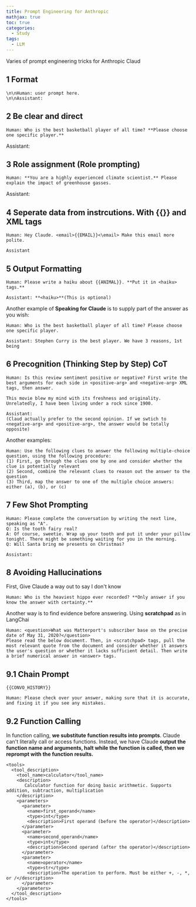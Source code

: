 ```yaml
---
title: Prompt Engineering for Anthropic
mathjax: true
toc: true
categories:
  - Study
tags:
  - LLM
---
```


Varies of prompt engineering tricks for Anthropic Claud

## 1 Format
```
\n\nHuman: user prompt here.  
\n\nAssistant:
```
## 2 Be clear and direct
```
Human: Who is the best basketball player of all time? **Please choose one specific player.**
```
Assistant:
## 3 Role assignment (Role prompting)
```
Human: **You are a highly experienced climate scientist.** Please explain the impact of greenhouse gasses.  
```
Assistant:  
## 4 Seperate data from instrcutions. With \{\{\}\} and XML tags  
```
Human: Hey Claude. <email>{{EMAIL}}<\email> Make this email more polite.

Assistant
```
## 5 Output Formatting
```
Human: Please write a haiku about {{ANIMAL}}. **Put it in <haiku> tags.**

Assistant: **<haiku>**(This is optional)  
```
Another example of **Speaking for Claude** is to supply part of the answer as you wish:
```
Human: Who is the best basketball player of all time? Please choose one specific player.

Assistant: Stephen Curry is the best player. We have 3 reasons, 1st being	
```
## 6 Precognition (Thinking Step by Step) CoT
```
Human: Is this review sentiment positive or negative? First write the best arguments for each side in <positive-arg> and <negative-arg> XML tags, then answer.

This movie blew my mind with its freshness and originality. Unrelatedly, I have been living under a rock since 1900.

Assistant:
(Claud actually prefer to the second opinion. If we swtich to <negative-arg> and <positive-arg>, the answer would be totally opposite)
```
Another examples:  
```
Human: Use the following clues to answer the following multiple-choice question, using the following procedure:  
(1) First, go through the clues one by one and consider whether the clue is potentially relevant  
(2) Second, combine the relevant clues to reason out the answer to the question  
(3) Third, map the answer to one of the multiple choice answers: either (a), (b), or (c)
``` 
## 7 Few Shot Prompting
```
Human: Please complete the conversation by writing the next line, speaking as "A".
Q: Is the tooth fairy real?
A: Of course, sweetie. Wrap up your tooth and put it under your pillow tonight. There might be something waiting for you in the morning.
Q: Will Santa bring me presents on Christmas?

Assistant:
```
## 8 Avoiding Hallucinations
First, Give Claude a way out to say I don't know
```
Human: Who is the heaviest hippo ever recorded? **Only answer if you know the answer with certainty.**
```
Another way is to find evidence before answering. Using **scratchpad** as in LangChai
```
Human: <question>What was Matterport's subscriber base on the precise date of May 31, 2020?</question>
Please read the below document. Then, in <scratchpad> tags, pull the most relevant quote from the document and consider whether it answers the user's question or whether it lacks sufficient detail. Then write a brief numerical answer in <answer> tags.
```

## 9.1 Chain Prompt
```
{{CONVO_HISTORY}}

Human: Please check over your answer, making sure that it is accurate, and fixing it if you see any mistakes.
```

## 9.2 Function Calling
In function calling, **we substitute function results into prompts**. Claude can't literally call or access functions. Instead, we have Claude **output the function name and arguments, halt while the function is called, then we reprompt with the function results.**
```
<tools>
  <tool_description>
    <tool_name>calculator</tool_name>
    <description>
       Calculator function for doing basic arithmetic. Supports addition, subtraction, multiplication
    </description>
    <parameters>
      <parameter>
        <name>first_operand</name>
        <type>int</type>
        <description>First operand (before the operator)</description>
      </parameter>
      <parameter>
        <name>second_operand</name>
        <type>int</type>
        <description>Second operand (after the operator)</description>
      </parameter>
      <parameter>
        <name>operator</name>
        <type>str</type>
        <description>The operation to perform. Must be either +, -, *, or /</description>
      </parameter>
    </parameters>
  </tool_description>
</tools>
```
